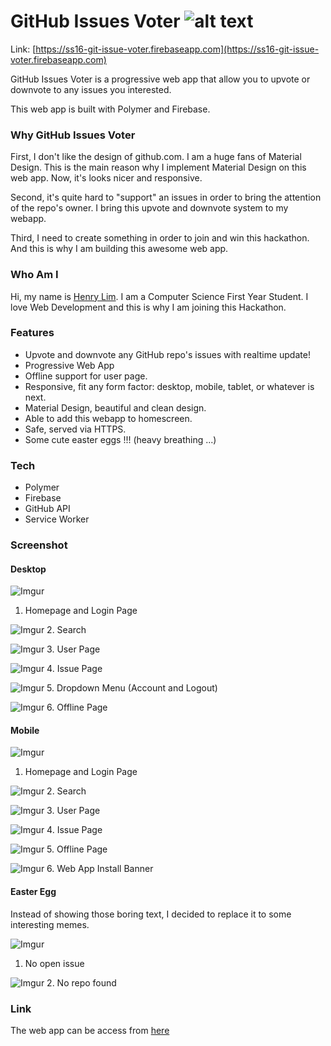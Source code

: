
# GitHub Issues Voter  ![alt text](http://imgur.com/LgV78s4.png)

Link: [https://ss16-git-issue-voter.firebaseapp.com](https://ss16-git-issue-voter.firebaseapp.com)

GitHub Issues Voter is a progressive web app that allow you to upvote or downvote to any issues you interested.

This web app is built with Polymer and Firebase.

### Why GitHub Issues Voter

First, I don't like the design of github.com. I am a huge fans of Material Design. This is the main reason why I implement Material Design on this web app. Now, it's looks nicer and responsive.

Second, it's quite hard to "support" an issues in order to bring the attention of the repo's owner. I bring this upvote and downvote system to my webapp.

Third, I need to create something in order to join and win this hackathon. And this is why I am building this awesome web app. 

### Who Am I

Hi, my name is [Henry Lim](https://limhenry.xyz). I am a Computer Science First Year Student. I love Web Development and this is why I am joining this Hackathon. 

### Features
 - Upvote and downvote any GitHub repo's issues with realtime update!
 - Progressive Web App
 - Offline support for user page.
 - Responsive, fit any form factor: desktop, mobile, tablet, or whatever is next.
 - Material Design, beautiful and clean design.
 - Able to add this webapp to homescreen.
 - Safe, served via HTTPS.
 - Some cute easter eggs !!! (heavy breathing ...)

### Tech 
 - Polymer
 - Firebase
 - GitHub API
 - Service Worker

### Screenshot
#### Desktop
![Imgur](http://i.imgur.com/AyjdOqg.png)
1. Homepage and Login Page

![Imgur](http://i.imgur.com/nZG4RNR.png)
2. Search

![Imgur](http://i.imgur.com/qUPXu71.png)
3. User Page

![Imgur](http://i.imgur.com/GAfAAPt.png)
4. Issue Page

![Imgur](http://i.imgur.com/hq6vjdW.png)
5. Dropdown Menu (Account and Logout)

![Imgur](http://i.imgur.com/Z2OCs3P.png)
6. Offline Page

#### Mobile
![Imgur](http://i.imgur.com/OAzjFt6.png)
1. Homepage and Login Page

![Imgur](http://i.imgur.com/iAHp4gn.png)
2. Search

![Imgur](http://i.imgur.com/GzD5d4d.png)
3. User Page

![Imgur](http://i.imgur.com/K3f0T1T.png)
4. Issue Page

![Imgur](http://i.imgur.com/xxLYW7p.png)
5. Offline Page

![Imgur](http://i.imgur.com/BkHTm7L.png)
6. Web App Install Banner

#### Easter Egg
Instead of showing those boring text, I decided to replace it to some interesting memes.

![Imgur](http://i.imgur.com/HBvco39.png)
1. No open issue

![Imgur](http://i.imgur.com/JsgJdMU.png)
2. No repo found

### Link
The web app can be access from [here](https://ss16-git-issue-voter.firebaseapp.com)